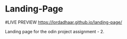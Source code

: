 # Landing-Page
#LIVE PREVIEW
https://lordadhaar.github.io/landing-page/

Landing page for the odin project assignment - 2.